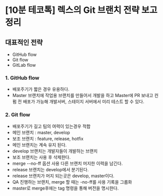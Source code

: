 # [10분 테코톡] 렉스의 Git 브랜치 전략 보고 정리

## 대표적인 전략
- GitHub flow
- Git flow
- GitLab flow



### 1. GitHub flow
- 배포주기가 짧은 경우 유용하다.
- Master 브랜치에 작업용 브랜치를 만들어서 개발을 하고 Master에 PR 보내고 컨펌 전 배포가 가능해 개발서버, 스테이지 서버에서 미리 테스트 할 수 있다.


### 2. Git flow
- 배포주기가 길고 팀의 여력이 있는경우 적합
- 메인 브랜치 : master, develop
- 보조 브랜치 : feature, release, hotfix
- 메인 브랜치는 계속 유지 된다.
- develop 브랜치는 개발자들이 개발하는 브랜치
- 보조 브랜치는 사용 후 삭제한다.
- merge --no-ff 옵션 사용 다른 브랜치 머지한 이력을 남긴다.
- release 브랜치는 develop에서 분기된다.
- release 브랜치가 머지 되는곳은 develop, master이다.
- QA 진행하는 브랜치, merge 할 때는 -no-ff를 사용 기록을 그룹화
- master로 merge후에는 tag 명령을 통해 버전을 명시한다.


